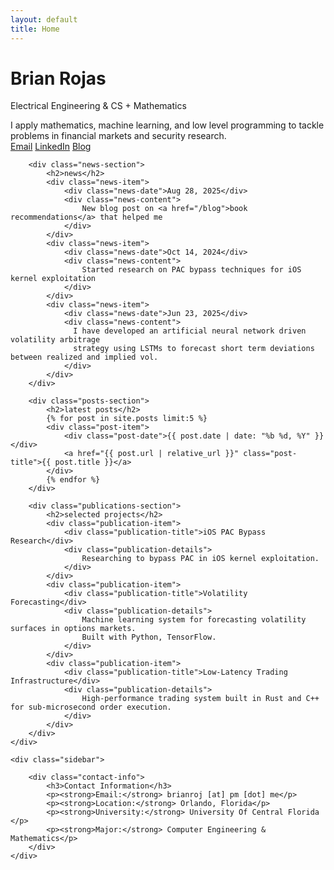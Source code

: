 ```yaml
---
layout: default
title: Home
---
```


<div class="main-content">
    <div class="profile-section">
        <div class="profile-header">
            <h1>Brian Rojas</h1>
            <p class="tagline">Electrical Engineering & CS + Mathematics</p>
            <div class="profile-bio">
                I apply mathematics, machine learning, and low level programming to tackle 
                problems in financial markets and security research. 
            </div>
            <div class="profile-links">
                <a href="mailto:brianroj@pm.me">Email</a>
                <a href="https://www.linkedin.com/in/brian-rojas-9b0b5237a" target="_blank">LinkedIn</a>
                <a href="/blog">Blog</a>
            </div>
        </div>

        <div class="news-section">
            <h2>news</h2>
            <div class="news-item">
                <div class="news-date">Aug 28, 2025</div>
                <div class="news-content">
                    New blog post on <a href="/blog">book recommendations</a> that helped me
                </div>
            </div>
            <div class="news-item">
                <div class="news-date">Oct 14, 2024</div>
                <div class="news-content">
                    Started research on PAC bypass techniques for iOS kernel exploitation
                </div>
            </div>
            <div class="news-item">
                <div class="news-date">Jun 23, 2025</div>
                <div class="news-content">
                  I have developed an artificial neural network driven volatility arbitrage 
                  strategy using LSTMs to forecast short term deviations between realized and implied vol.
                </div>
            </div>
        </div>

        <div class="posts-section">
            <h2>latest posts</h2>
            {% for post in site.posts limit:5 %}
            <div class="post-item">
                <div class="post-date">{{ post.date | date: "%b %d, %Y" }}</div>
                <a href="{{ post.url | relative_url }}" class="post-title">{{ post.title }}</a>
            </div>
            {% endfor %}
        </div>

        <div class="publications-section">
            <h2>selected projects</h2>
            <div class="publication-item">
                <div class="publication-title">iOS PAC Bypass Research</div>
                <div class="publication-details">
                    Researching to bypass PAC in iOS kernel exploitation.
                </div>
            </div>
            <div class="publication-item">
                <div class="publication-title">Volatility Forecasting</div>
                <div class="publication-details">
                    Machine learning system for forecasting volatility surfaces in options markets. 
                    Built with Python, TensorFlow.
                </div>
            </div>
            <div class="publication-item">
                <div class="publication-title">Low-Latency Trading Infrastructure</div>
                <div class="publication-details">
                    High-performance trading system built in Rust and C++ for sub-microsecond order execution.
                </div>
            </div>
        </div>
    </div>

    <div class="sidebar">
        
        <div class="contact-info">
            <h3>Contact Information</h3>
            <p><strong>Email:</strong> brianroj [at] pm [dot] me</p>
            <p><strong>Location:</strong> Orlando, Florida</p>
            <p><strong>University:</strong> University Of Central Florida </p>
            <p><strong>Major:</strong> Computer Engineering & Mathematics</p>
        </div>
    </div>
</div>
